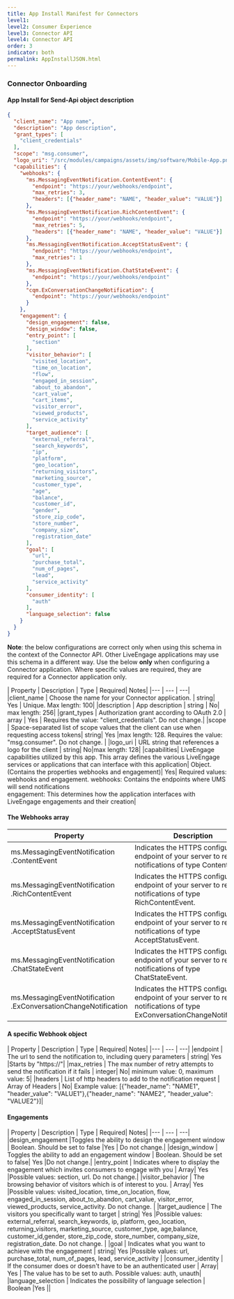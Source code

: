 ```yaml
---
title: App Install Manifest for Connectors
level1:
level2: Consumer Experience
level3: Connector API
level4: Connector API
order: 3
indicator: both
permalink: AppInstallJSON.html
---
```


### Connector Onboarding

#### App Install for Send-Api object description

```json
{
  "client_name": "App name",
  "description": "App description",
  "grant_types": [
    "client_credentials"
  ],
  "scope": "msg.consumer",
  "logo_uri": "/src/modules/campaigns/assets/img/software/Mobile-App.png",
  "capabilities": {
    "webhooks": {
      "ms.MessagingEventNotification.ContentEvent": {
        "endpoint": "https://your/webhooks/endpoint",
        "max_retries": 3,
        "headers": [{"header_name": "NAME", "header_value": "VALUE"}]
      },
      "ms.MessagingEventNotification.RichContentEvent": {
        "endpoint": "https://your/webhooks/endpoint",
        "max_retries": 5,
        "headers": [{"header_name": "NAME", "header_value": "VALUE"}]
      },
      "ms.MessagingEventNotification.AcceptStatusEvent": {
        "endpoint": "https://your/webhooks/endpoint",
        "max_retries": 1
      },
      "ms.MessagingEventNotification.ChatStateEvent": {
        "endpoint": "https://your/webhooks/endpoint"
      },
      "cqm.ExConversationChangeNotification": {
        "endpoint": "https://your/webhooks/endpoint"
      }
    },
    "engagement": {
      "design_engagement": false,
      "design_window": false,
      "entry_point": [
        "section"
      ],
      "visitor_behavior": [
        "visited_location",
        "time_on_location",
        "flow",
        "engaged_in_session",
        "about_to_abandon",
        "cart_value",
        "cart_items",
        "visitor_error",
        "viewed_products",
        "service_activity"
      ],
      "target_audience": [
        "external_referral",
        "search_keywords",
        "ip",
        "platform",
        "geo_location",
        "returning_visitors",
        "marketing_source",
        "customer_type",
        "age",
        "balance",
        "customer_id",
        "gender",
        "store_zip_code",
        "store_number",
        "company_size",
        "registration_date"
      ],
      "goal": [
        "url",
        "purchase_total",
        "num_of_pages",
        "lead",
        "service_activity"
      ],
      "consumer_identity": [
        "auth"
      ],
      "language_selection": false
    }
  }
}
```

**Note**: the below configurations are correct only when using this schema in the context of the Connector API. Other LiveEngage applications may use this schema in a different way. Use the below **only** when configuring a Connector application. Where specific values are required, they are required for a Connector application only.

| Property | Description | Type | Required| Notes|
|--- | --- | ---|
|client_name | Choose the name for your Connector application. | string| Yes | Unique. Max length: 100|
|description | App description | string | No| max length: 256|
|grant_types | Authorization grant according to OAuth 2.0 | array | Yes | Requires the value: "client_credentials". Do not change.|
|scope | Space-separated list of scope values that the client can use when requesting access tokens| string| Yes |max length: 128. Requires the value: "msg.consumer". Do not change. |
|logo_uri | URL string that references a logo for the client | string| No|max length: 128|
|capabilities| LiveEngage capabilities utilized by this app. This array defines the various LiveEngage services or applications that can interface with this application| Object. (Contains the properties webhooks and engagement)| Yes| Required values: webhooks and engagement. webhooks: Contains the endpoints where UMS will send notifications <br /> engagement: This determines how the application interfaces with LiveEngage engagements and their creation|

#### The Webhooks array

| Property | Description | Type |
|--- | --- | ---|
|ms.MessagingEventNotification .ContentEvent | Indicates the HTTPS configuration endpoint of your server to receive notifications of type ContentEvent. | webhook |
|ms.MessagingEventNotification .RichContentEvent |  Indicates the HTTPS configuration endpoint of your server to receive notifications of type RichContentEvent. | webhook |
|ms.MessagingEventNotification .AcceptStatusEvent |Indicates the HTTPS configuration endpoint of your server to receive notifications of type AcceptStatusEvent. |  webhook |
|ms.MessagingEventNotification .ChatStateEvent | Indicates the HTTPS configuration endpoint of your server to receive notifications of type ChatStateEvent. |  webhook |
|ms.MessagingEventNotification .ExConversationChangeNotification | Indicates the HTTPS configuration endpoint of your server to receive notifications of type ExConversationChangeNotification. |  webhook |

#### A specific Webhook object

| Property | Description | Type | Required| Notes|
|--- | --- | ---|
|endpoint | The url to send the notification to, including query parameters | string| Yes |Starts by "https://"|
|max_retries | The max number of retry attempts to send the notification if it fails | integer| No| minimum value: 0, maximum value: 5|
|headers | List of http headers to add to the notification request | Array of Headers | No| Example value:  [{"header_name": "NAME1", "header_value": "VALUE1"},{"header_name": "NAME2", "header_value": "VALUE2"}]|

#### Engagements

| Property | Description | Type | Required| Notes|
|--- | --- | ---|
|design_engagement |Toggles the ability to design the engagement window | Boolean. Should be set to false |Yes | Do not change.|
|design_window | Toggles the ability to add an engagement window | Boolean. Should be set to false| Yes |Do not change.|
|entry_point |  Indicates where to display the engagement which invites consumers to engage with you | Array| Yes |Possible values: section, url. Do not change.|
|visitor_behavior | The browsing behavior of visitors which is of interest to you.  | Array| Yes |Possible values: visited_location, time_on_location, flow, engaged_in_session, about_to_abandon, cart_value, visitor_error, viewed_products, service_activity. Do not change. |
|target_audience | The visitors you specifically want to target |  string| Yes |Possible values: external_referral, search_keywords, ip, platform, geo_location, returning_visitors, marketing_source, customer_type, age,balance, customer_id,gender, store_zip_code, store_number, company_size, registration_date. Do not change. |
|goal |  Indicates what you want to achieve with the engagement | string| Yes |Possible values: url, purchase_total, num_of_pages, lead, service_activity |
|consumer_identity | If the consumer does or doesn't have to be an authenticated user |  Array| Yes | The value has to be set to auth. Possible values: auth, unauth|
|language_selection | Indicates the possibility of language selection  |  Boolean |Yes ||

